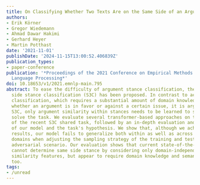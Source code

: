 ```yaml
---
title: On Classifying Whether Two Texts Are on the Same Side of an Argument
authors:
- Erik Körner
- Gregor Wiedemann
- Ahmad Dawar Hakimi
- Gerhard Heyer
- Martin Potthast
date: '2021-11-01'
publishDate: '2024-11-15T13:00:52.406839Z'
publication_types:
- paper-conference
publication: '*Proceedings of the 2021 Conference on Empirical Methods in Natural
  Language Processing*'
doi: 10.18653/v1/2021.emnlp-main.795
abstract: To ease the difficulty of argument stance classification, the task of same
  side stance classification (S3C) has been proposed. In contrast to actual stance
  classification, which requires a substantial amount of domain knowledge to identify
  whether an argument is in favor or against a certain issue, it is argued that, for
  S3C, only argument similarity within stances needs to be learned to successfully
  solve the task. We evaluate several transformer-based approaches on the dataset
  of the recent S3C shared task, followed by an in-depth evaluation and error analysis
  of our model and the task's hypothesis. We show that, although we achieve state-of-the-art
  results, our model fails to generalize both within as well as across topics and
  domains when adjusting the sampling strategy of the training and test set to a more
  adversarial scenario. Our evaluation shows that current state-of-the-art approaches
  cannot determine same side stance by considering only domain-independent linguistic
  similarity features, but appear to require domain knowledge and semantic inference,
  too.
tags:
- /unread
---
```


